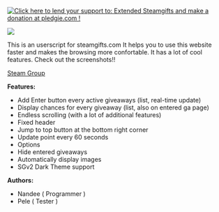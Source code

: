 <a href='https://pledgie.com/campaigns/31484'><img alt='Click here to lend your support to: Extended Steamgifts and make a donation at pledgie.com !' src='https://pledgie.com/campaigns/31484.png?skin_name=chrome' border='0' ></a>

<a target="_blank" href="https://steamcommunity.com/tradeoffer/new/?partner=95793561&amp;token=HxnczDWg"><img src="https://raw.githubusercontent.com/nandee95/Extended_Steamgifts/master/img/steam_donate.png"></a>

This is an userscript for steamgifts.com It helps you to use this website faster and makes the browsing more confortable. It has a lot of cool features. Check out the screenshots!!

<a href="http://steamcommunity.com/groups/extendedsg">Steam Group</a>

<b>Features:</b>
* Add Enter button every active giveaways (list, real-time update)
* Display chances for every giveaway (list, also on entered ga page)
* Endless scrolling (with a lot of additional features)
* Fixed header
* Jump to top button at the bottom right corner
* Update point every 60 seconds
* Options
* Hide entered giveaways
* Automatically display images
* SGv2 Dark Theme support

<b>Authors:</b>
* Nandee ( Programmer )
* Pele ( Tester )
